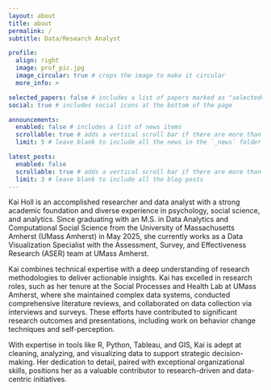 ```yaml
---
layout: about
title: about
permalink: /
subtitle: Data/Research Analyst

profile:
  align: right
  image: prof_pic.jpg
  image_circular: true # crops the image to make it circular
  more_info: >

selected_papers: false # includes a list of papers marked as "selected={true}"
social: true # includes social icons at the bottom of the page

announcements:
  enabled: false # includes a list of news items
  scrollable: true # adds a vertical scroll bar if there are more than 3 news items
  limit: 5 # leave blank to include all the news in the `_news` folder

latest_posts:
  enabled: false
  scrollable: true # adds a vertical scroll bar if there are more than 3 new posts items
  limit: 3 # leave blank to include all the blog posts
---
```


Kai Holl is an accomplished researcher and data analyst with a strong academic foundation and diverse experience in psychology, social science, and analytics. Since graduating with an M.S. in Data Analytics and Computational Social Science from the University of Massachusetts Amherst (UMass Amherst) in May 2025, she currently works as a Data Visualization Specialist with the Assessment, Survey, and Effectiveness Research (ASER) team at UMass Amherst. 

Kai combines technical expertise with a deep understanding of research methodologies to deliver actionable insights.  Kai has excelled in research roles, such as her tenure at the Social Processes and Health Lab at UMass Amherst, where she maintained complex data systems, conducted comprehensive literature reviews, and collaborated on data collection via interviews and surveys. These efforts have contributed to significant research outcomes and presentations, including work on behavior change techniques and self-perception.    

With expertise in tools like R, Python, Tableau, and GIS, Kai is adept at cleaning, analyzing, and visualizing data to support strategic decision-making. Her dedication to detail, paired with exceptional organizational skills, positions her as a valuable contributor to research-driven and data-centric initiatives.

